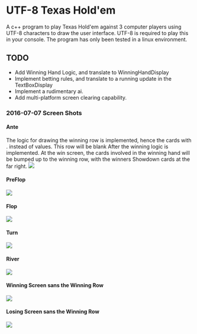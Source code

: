# UTF-8 Texas Hold'em
A c++ program to play Texas Hold'em against 3 computer players using UTF-8 characters to
draw the user interface. UTF-8 is required to play this in your console. The program has only 
been tested in a linux environment.

## TODO
* Add Winning Hand Logic, and translate to WinningHandDisplay
* Implement betting rules, and translate to a running update in the TextBoxDisplay
* Implement a rudimentary ai.
* Add multi-platform screen clearing capability.

### 2016-07-07 Screen Shots
#### Ante
The logic for drawing the winning row is implemented, hence the cards with . instead of values. This row will be blank After the winning logic is implemented. At the win screen, the cards involved in the winning hand will be bumped up to the winning row, with the winners Showdown cards at the far right.
![](screenshots/2016-07-07_GameStart.png)  

#### PreFlop
![](screenshots/2016-07-07_PreFlop.png)

#### Flop
![](screenshots/2016-07-07_Flop.png)

#### Turn
![](screenshots/2016-07-07_Turn.png)

#### River
![](screenshots/2016-07-07_River.png)

#### Winning Screen sans the Winning Row
![](screenshots/2016-07-07_WinScreen_SansWinningRow.png)

#### Losing Screen sans the Winning Row
![](screenshots/2016-07-07_LoseScreen_SansWinningRow.png)
